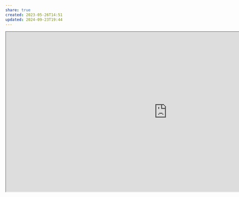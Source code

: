 ```yaml
---
share: true
created: 2023-05-26T14:51
updated: 2024-09-23T19:44
---
```


<iframe width=200% height=500px  src="https://docs.google.com/spreadsheets/d/e/2PACX-1vQXAwSmM2AvOqpD3fE5TXI3pP1RgR4_X5czY_mgsADHTDoL3hXtrtC5z7zz997-loIW6xiWrWOc_jw-/pubhtml?gid=2073193883&amp;single=true&amp;widget=true&amp;headers=false"></iframe>